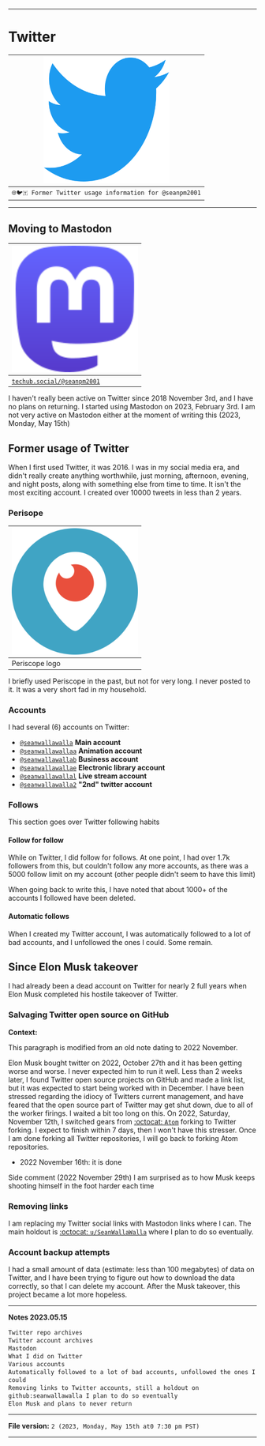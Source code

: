 
***

# Twitter

<!--
![/Logo_of_Twitter.svg](/Logo_of_Twitter.svg)
!-->

| <img alt="Twitter logo failed to load. Click/tap here to attempt to view it" src="/Logo_of_Twitter.svg" width="256" height="256"/> |
|---|
| `🌐️🐦️🇹 Former Twitter usage information for @seanpm2001` |

***

## Moving to Mastodon

| <img alt="Mastodon logo failed to load. Click/tap here to attempt to view it" src="/Mastodon_logotype_(simple)_new_hue.svg" width="256" height="256"/> |
|---|
| [`techub.social/@seanpm2001`](https://techhub.social/@seanpm2001) |

I haven't really been active on Twitter since 2018 November 3rd, and I have no plans on returning. I started using Mastodon on 2023, February 3rd. I am not very active on Mastodon either at the moment of writing this (2023, Monday, May 15th)

## Former usage of Twitter

When I first used Twitter, it was 2016. I was in my social media era, and didn't really create anything worthwhile, just morning, afternoon, evening, and night posts, along with something else from time to time. It isn't the most exciting account. I created over 10000 tweets in less than 2 years.

### Perisope

| <img alt="Periscope logo failed to load. Click/tap here to attempt to view it" src="/Periscope_Logo.svg" width="256" height="256"/> |
|---|
| Periscope logo |

I briefly used Periscope in the past, but not for very long. I never posted to it. It was a very short fad in my household.

### Accounts

I had several (6) accounts on Twitter:

- [`@seanwallawalla`](https://twitter.com/seanwallawalla/) **Main account**
- [`@seanwallawallaa`](https://twitter.com/seanwallawallaa/) **Animation account**
- [`@seanwallawallab`](https://twitter.com/seanwallawallab/) **Business account**
- [`@seanwallawallae`](https://twitter.com/seanwallawallae/) **Electronic library account**
- [`@seanwallawallal`](https://twitter.com/seanwallawallal/) **Live stream account**
- [`@seanwallawalla2`](https://twitter.com/seanwallawalla2/) **"2nd" twitter account**

### Follows

This section goes over Twitter following habits

#### Follow for follow

While on Twitter, I did follow for follows. At one point, I had over 1.7k followers from this, but couldn't follow any more accounts, as there was a 5000 follow limit on my account (other people didn't seem to have this limit)

When going back to write this, I have noted that about 1000+ of the accounts I followed have been deleted.

#### Automatic follows

When I created my Twitter account, I was automatically followed to a lot of bad accounts, and I unfollowed the ones I could. Some remain.



## Since Elon Musk takeover

I had already been a dead account on Twitter for nearly 2 full years when Elon Musk completed his hostile takeover of Twitter.

### Salvaging Twitter open source on GitHub

**Context:**

This paragraph is modified from an old note dating to 2022 November.

Elon Musk bought twitter on 2022, October 27th and it has been getting worse and worse. I never expected him to run it well. Less than 2 weeks later, I found Twitter open source projects on GitHub and made a link list, but it was expected to start being worked with in December. I have been stressed regarding the idiocy of Twitters current management, and have feared that the open source part of Twitter may get shut down, due to all of the worker firings. I waited a bit too long on this. On 2022, Saturday, November 12th, I switched gears from [:octocat: `Atom`](https://github.com/atom/) forking to Twitter forking. I expect to finish within 7 days, then I won't have this stresser. Once I am done forking all Twitter repositories, I will go back to forking Atom repositories.

- 2022 November 16th: it is done

Side comment (2022 November 29th) I am surprised as to how Musk keeps shooting himself in the foot harder each time

### Removing links

I am replacing my Twitter social links with Mastodon links where I can. The main holdout is [:octocat: `u/SeanWallaWalla`](https://github.com/seanwallawalla/) where I plan to do so eventually.

### Account backup attempts

I had a small amount of data (estimate: less than 100 megabytes) of data on Twitter, and I have been trying to figure out how to download the data correctly, so that I can delete my account. After the Musk takeover, this project became a lot more hopeless.

***

**Notes 2023.05.15**

```plain-text
Twitter repo archives
Twitter account archives
Mastodon
What I did on Twitter
Various accounts
Automatically followed to a lot of bad accounts, unfollowed the ones I could
Removing links to Twitter accounts, still a holdout on github:seanwallawalla I plan to do so eventually
Elon Musk and plans to never return
```

***

**File version:** `2 (2023, Monday, May 15th at0 7:30 pm PST)`

***
